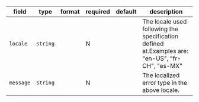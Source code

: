 | field | type | format | required | default | description |
|---|---|---|---|---|---|
| `locale` | `string` |  | N |  | The locale used following the specification defined at.Examples are: "en-US", "fr-CH", "es-MX" |
| `message` | `string` |  | N |  | The localized error type in the above locale. |
